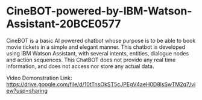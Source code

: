 # CineBOT-powered-by-IBM-Watson-Assistant-20BCE0577
CineBOT is a basic AI powered chatbot whose purpose is to be able to book movie tickets in a simple and elegant manner. This chatbot is developed using IBM Watson Assistant, with several intents, entities, dialogue nodes and action sequences. This ChatBOT does not provide any real time information, and does not access nor store any actual data.

Video Demonstration Link: https://drive.google.com/file/d/10tTnsOkST5cJPEgV4aeH0D8lsSwTM2q7/view?usp=sharing
